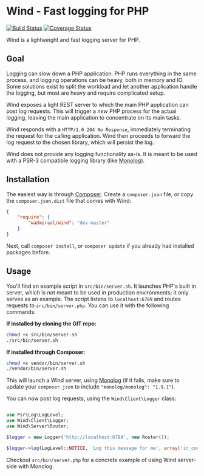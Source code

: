 Wind - Fast logging for PHP
===========================

[![Build Status](https://travis-ci.org/wadmiraal/wind.svg?branch=master)](https://travis-ci.org/wadmiraal/wind) [![Coverage Status](https://coveralls.io/repos/wadmiraal/wind/badge.png?branch=master)](https://coveralls.io/r/wadmiraal/wind?branch=master)

Wind is a lightweight and fast logging server for PHP.

Goal
----

Logging can slow down a PHP application. PHP runs everything in the same process, and logging operations can be heavy, both in memory and IO. Some solutions exist to split the workload and let another application handle the logging, but most are heavy and require complicated setup.

Wind exposes a light REST server to which the main PHP application can post log requests. This will trigger a *new* PHP process for the actual logging, leaving the main application to concentrate on its main tasks.

Wind responds with a `HTTP/1.0 204 No Response`, immediately terminating the request for the calling application. Wind then proceeds to forward the log request to the chosen library, which will persist the log.

Wind does not provide any logging functionality as-is. It is meant to be used with a PSR-3 compatible logging library (like [Monolog](https://github.com/Seldaek/monolog)).

Installation
------------

The easiest way is through [Composer](https://getcomposer.org). Create a `composer.json` file, or copy the `composer.json.dist` file that comes with Wind:

````json
{
    "require": {
        "wadmiraal/wind": "dev-master"
    }
}
````

Next, call `composer install`, or `composer update` if you already had installed packages before.

Usage
-----

You'll find an example script in `src/bin/server.sh`. It launches PHP's built in server, which is not meant to be used in production environments; it only serves as an example. The script listens to `localhost:6789` and routes requests to `src/bin/server.php`. You can use it with the following commands:

**If installed by cloning the GIT repo:**
````bash
chmod +x src/bin/server.sh
./src/bin/server.sh
````

**If installed through Composer:**
````bash
chmod +x vendor/bin/server.sh
./vendor/bin/server.sh
````

This will launch a Wind server, using [Monolog](https://github.com/Seldaek/monolog) (if it fails, make sure to update your `composer.json` to include `"monolog/monolog": "1.9.1"`).

You can now post log requests, using the `Wind\Client\Logger` class:

````php

use Psr\Log\LogLevel;
use Wind\Client\Logger;
use Wind\Server\Router;

$logger = new Logger('http://localhost:6789', new Router());

$logger->log(LogLevel::NOTICE, 'Log this message for me', array('in_context' => 'of something'));

````

Checkout `src/bin/server.php` for a concrete example of using Wind server-side with Monolog.
